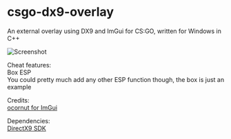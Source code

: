 # csgo-dx9-overlay

An external overlay using DX9 and ImGui for CS:GO, written for Windows in C++

![Screenshot](screenshot.png)

Cheat features: <br>
Box ESP <br>
You could pretty much add any other ESP function though, the box is just an example

Credits: <br>
[ocornut for ImGui](https://github.com/ocornut/imgui)

Dependencies: <br>
[DirectX9 SDK](https://www.microsoft.com/en-us/download/details.aspx?id=6812)
